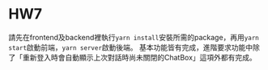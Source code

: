 # HW7
請先在frontend及backend裡執行`yarn install`安裝所需的package，再用`yarn start`啟動前端，`yarn server`啟動後端。
基本功能皆有完成，進階要求功能中除了「重新登入時會⾃動顯⽰上次對話時尚未關閉的ChatBox」這項外都有完成。